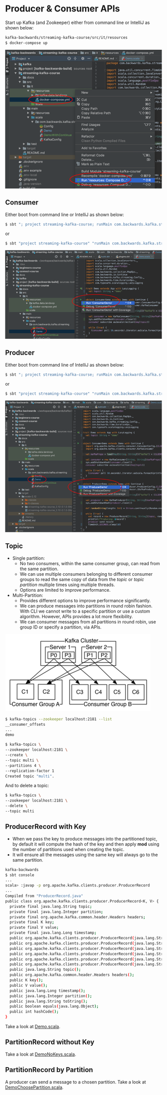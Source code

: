 # Producer & Consumer APIs

Start up Kafka (and Zookeeper) either from command line or IntelliJ as shown below:

```bash
kafka-backwards/streaming-kafka-course/src/it/resources
$ docker-compose up
```

![IntelliJ kafka](images/intellij-kafka.png)

## Consumer

Either boot from command line or IntelliJ as shown below:

```bash
$ sbt "; project streaming-kafka-course; runMain com.backwards.kafka.streaming.demo.ConsumerDemo"
```

or

```bash
$ sbt "project streaming-kafka-course" "runMain com.backwards.kafka.streaming.demo.ConsumerDemo"
```

![Consumer run](images/consumer-run.png)

## Producer

Either boot from command line of IntelliJ as shown below:

```bash
$ sbt "; project streaming-kafka-course; runMain com.backwards.kafka.streaming.demo.ProducerDemo"
```

or

```bash
$ sbt "project streaming-kafka-course" "runMain com.backwards.kafka.streaming.demo.ProducerDemo"
```

![Producer run](images/producer-run.png)

## Topic

- Single partition:
  - No two consumers, within the same consumer group, can read from the same partition.
  - We can use multiple consumers belonging to different consumer groups to read the same copy of data from the *topic* or *topic partition* multiple times using multiple threads.
  - Options are limited to improve performance.
- Multi-Partition:
  - Provides different options to improve performance significantly.
  - We can produce messages into partitions in round robin fashion. With CLI we cannot write to a specific partition or use a custom algorithm. However, APIs provides a lot more flexibility.
  - We can consumer messages from all partitions in round robin, use group ID or specify a partition, via APIs.

![Consumer groups](images/consumer-group.png)

```bash
$ kafka-topics --zookeeper localhost:2181 --list 
__consumer_offsets
...
demo
```

```bash
$ kafka-topics \
--zookeeper localhost:2181 \
--create \
--topic multi \
--partitions 4 \
--replication-factor 1
Created topic "multi".
```

And to delete a topic:

```bash
$ kafka-topics \
--zookeeper localhost:2181 \
--delete \
--topic multi
```

## ProducerRecord with Key

- When we pass the key to produce messages into the partitioned topic, by default it will compute the hash of the key and then apply **mod** using the number of partitions used when creating the topic.
- It will ensure all the messages using the same key will always go to the same partition.

```bash
kafka-backwards
$ sbt console
...
scala> :javap -p org.apache.kafka.clients.producer.ProducerRecord
...
Compiled from "ProducerRecord.java"
public class org.apache.kafka.clients.producer.ProducerRecord<K, V> {
  private final java.lang.String topic;
  private final java.lang.Integer partition;
  private final org.apache.kafka.common.header.Headers headers;
  private final K key;
  private final V value;
  private final java.lang.Long timestamp;
  public org.apache.kafka.clients.producer.ProducerRecord(java.lang.String, java.lang.Integer, java.lang.Long, K, V, java.lang.Iterable<org.apache.kafka.common.header.Header>);
  public org.apache.kafka.clients.producer.ProducerRecord(java.lang.String, java.lang.Integer, java.lang.Long, K, V);
  public org.apache.kafka.clients.producer.ProducerRecord(java.lang.String, java.lang.Integer, K, V, java.lang.Iterable<org.apache.kafka.common.header.Header>);
  public org.apache.kafka.clients.producer.ProducerRecord(java.lang.String, java.lang.Integer, K, V);
  public org.apache.kafka.clients.producer.ProducerRecord(java.lang.String, K, V);
  public org.apache.kafka.clients.producer.ProducerRecord(java.lang.String, V);
  public java.lang.String topic();
  public org.apache.kafka.common.header.Headers headers();
  public K key();
  public V value();
  public java.lang.Long timestamp();
  public java.lang.Integer partition();
  public java.lang.String toString();
  public boolean equals(java.lang.Object);
  public int hashCode();
}
```

Take a look at [Demo.scala](../src/main/scala/com/backwards/kafka/streaming/demo/Demo.scala).

## PartitionRecord without Key

Take a look at [DemoNoKeys.scala](../src/main/scala/com/backwards/kafka/streaming/demo/DemoNoKeys.scala).

## PartitionRecord by Partition

A producer can send a message to a chosen partition. Take a look at [DemoChoosePartition.scala](../src/main/scala/com/backwards/kafka/streaming/demo/DemoChoosePartition.scala).